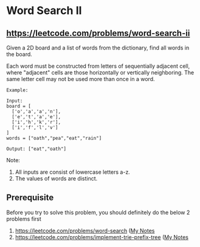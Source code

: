 # Word Search II
## https://leetcode.com/problems/word-search-ii

Given a 2D board and a list of words from the dictionary, find all words in the board.

Each word must be constructed from letters of sequentially adjacent cell, where "adjacent" cells are those horizontally or vertically neighboring. The same letter cell may not be used more than once in a word.

```
Example:

Input: 
board = [
  ['o','a','a','n'],
  ['e','t','a','e'],
  ['i','h','k','r'],
  ['i','f','l','v']
]
words = ["oath","pea","eat","rain"]

Output: ["eat","oath"]
```

Note:
1. All inputs are consist of lowercase letters a-z.
2. The values of words are distinct.

## Prerequisite
Before you try to solve this problem, you should definitely do the below 2 problems first
1. https://leetcode.com/problems/word-search ([My Notes](https://github.com/eMahtab/word-search "My Notes")
2. https://leetcode.com/problems/implement-trie-prefix-tree ([My Notes](https://github.com/eMahtab/implement-trie "My Notes")
